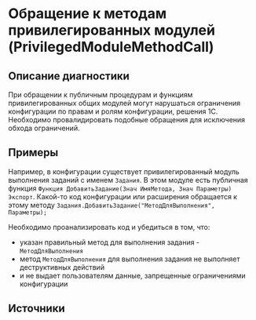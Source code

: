 # Обращение к методам привилегированных модулей (PrivilegedModuleMethodCall)

<!-- Блоки выше заполняются автоматически, не трогать -->
## Описание диагностики
<!-- Описание диагностики заполняется вручную. Необходимо понятным языком описать смысл и схему работу -->
При обращении к публичным процедурам и функциям привилегированных общих модулей могут нарушаться ограничения конфигурации по правам и ролям конфигурации, решения 1С.
Необходимо провалидировать подобные обращения для исключения обхода ограничений.

## Примеры
<!-- В данном разделе приводятся примеры, на которые диагностика срабатывает, а также можно привести пример, как можно исправить ситуацию -->
Например, в конфигурации существует привилегированный модуль выполнения заданий с именем `Задания`.
В этом модуле есть публичная функция `Функция ДобавитьЗадание(Знач ИмяМетода, Знач Параметры) Экспорт`.
Какой-то код конфигурации или расширения обращается к этому методу `Задания.ДобавитьЗадание("МетодДляВыполнения", Параметры);`

Необходимо проанализировать код и убедиться в том, что:
- указан правильный метод для выполнения задания - `МетодДляВыполнения`
- метод `МетодДляВыполнения` для выполнения задания не выполняет деструктивных действий
- и не выдает пользователям данные, запрещенные ограничениями конфигурации

## Источники
<!-- Необходимо указывать ссылки на все источники, из которых почерпнута информация для создания диагностики -->
<!-- Примеры источников

* Источник: [Стандарт: Тексты модулей](https://its.1c.ru/db/v8std#content:456:hdoc)
* Полезная информация: [Отказ от использования модальных окон](https://its.1c.ru/db/metod8dev#content:5272:hdoc)
* Источник: [Cognitive complexity, ver. 1.4](https://www.sonarsource.com/docs/CognitiveComplexity.pdf) -->
